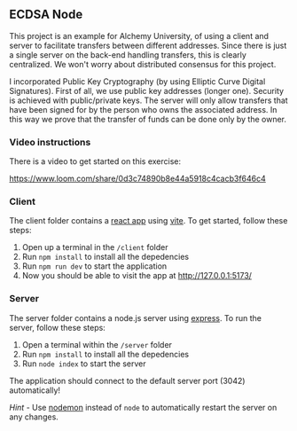 ## ECDSA Node

This project is an example for Alchemy University, of using a client and server to facilitate transfers between different addresses. Since there is just a single server on the back-end handling transfers, this is clearly centralized. We won't worry about distributed consensus for this project.

I incorporated Public Key Cryptography (by using Elliptic Curve Digital Signatures). First of all, we use public key addresses (longer one). Security is achieved with public/private keys. The server will only allow transfers that have been signed for by the person who owns the associated address. In this way we prove that the transfer of funds can be done only by the owner.

### Video instructions
There is a video to get started on this exercise:

https://www.loom.com/share/0d3c74890b8e44a5918c4cacb3f646c4
 
### Client

The client folder contains a [react app](https://reactjs.org/) using [vite](https://vitejs.dev/). To get started, follow these steps:

1. Open up a terminal in the `/client` folder
2. Run `npm install` to install all the depedencies
3. Run `npm run dev` to start the application 
4. Now you should be able to visit the app at http://127.0.0.1:5173/

### Server

The server folder contains a node.js server using [express](https://expressjs.com/). To run the server, follow these steps:

1. Open a terminal within the `/server` folder 
2. Run `npm install` to install all the depedencies 
3. Run `node index` to start the server 

The application should connect to the default server port (3042) automatically! 

_Hint_ - Use [nodemon](https://www.npmjs.com/package/nodemon) instead of `node` to automatically restart the server on any changes.
